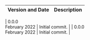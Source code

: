 |Version and Date       | Description           |
|-----------------------|-----------------------|

| 0.0.0<br>February 2022 | Initial commit. |
| 0.0.0<br>February 2022 | Initial commit. |
